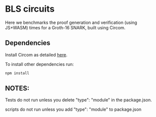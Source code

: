 # BLS circuits

Here we benchmarks the proof generation and verification (using JS+WASM) times for a Groth-16 SNARK, built using Circom. 

## Dependencies 

Install Circom as detailed [here](https://docs.circom.io/getting-started/installation/#installing-dependencies). 

To install other dependencies run: 

```bash
npm install 
```


## NOTES: 

Tests do not run unless you delete "type": "module" in the package.json.

scripts do not run unless you add "type": "module" to package.json


